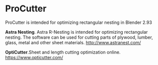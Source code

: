 # ProCutter
ProCutter is intended for optimizing rectangular nesting in Blender 2.93

**Astra Nesting**. Astra R-Nesting is intended for optimizing rectangular nesting. The software can be used for cutting parts of plywood, lumber, glass, metal and other sheet materials. http://www.astranest.com/

**OptiCutter**.Sheet and length cutting optimization online. https://www.opticutter.com/ 
